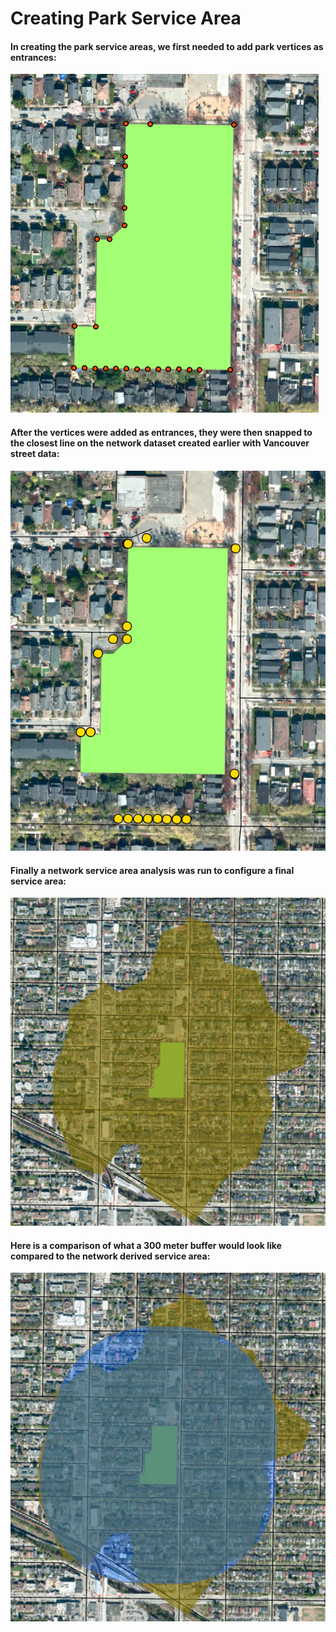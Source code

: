 # Creating Park Service Area

#### In creating the park service areas, we first needed to add park vertices as entrances:
![Comparison](/Photos/ParkVertices.png)

#### After the vertices were added as entrances, they were then snapped to the closest line on the network dataset created earlier with Vancouver street data:
![Comparison](/Photos/ParkNetworkEntrances.png)

#### Finally a network service area analysis was run to configure a final service area:
![Comparison](/Photos/ParkServiceArea.png)

#### Here is a comparison of what a 300 meter buffer would look like compared to the network derived service area:
![Comparison](/Photos/ParkBufferAndServiceArea.png)
